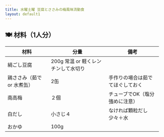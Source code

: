 ```yaml
---
title: 水曜土曜 豆腐とささみの梅風味流動食
layout: default1
---
```

## 🍽 材料（1人分）

| 材料 | 分量 | 備考 |
| --- | --- | ---- |
| 絹ごし豆腐 | 200g 常温 or 軽くレンチンして水切り |
| 鶏ささみ（茹で or 水煮缶） | 2缶 | 手作りの場合は茹でてほぐしておく |
| 南高梅 | ２個 | チューブでOK（塩分強めに注意）  |
| 白だし | 小さじ４ | なければ顆粒だし少々＋水 |
| おかゆ | 100g | |
